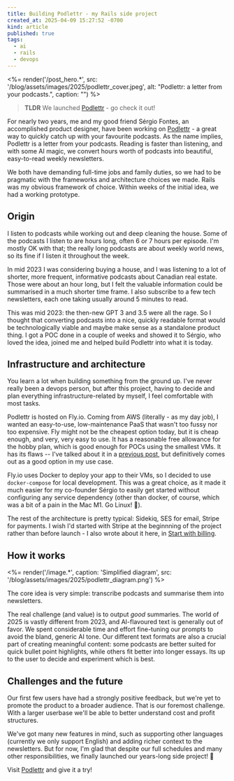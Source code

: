 ```yaml
---
title: Building Podlettr - my Rails side project
created_at: 2025-04-09 15:27:52 -0700
kind: article
published: true
tags:
  - ai
  - rails
  - devops
---
```


<%= render('/post_hero.*', src: '/blog/assets/images/2025/podlettr_cover.jpeg', alt: "Podlettr: a letter from your podcasts.", caption: "") %>

>**TLDR** We launched [Podlettr](https://podlettr.com?utm_source=lbrito.ca) - go check it out!

For nearly two years, me and my good friend Sérgio Fontes, an accomplished product designer, have been working on [Podlettr](https://www.podlettr.com?utm_source=lbrito.ca) - a great way to quickly catch up with your favourite podcasts. As the name implies, Podlettr is a letter from your podcasts. Reading is faster than listening, and with some AI magic, we convert hours worth of podcasts into beautiful, easy-to-read weekly newsletters.

We both have demanding full-time jobs and family duties, so we had to be pragmatic with the frameworks and architecture choices we made. Rails was my obvious framework of choice. Within weeks of the initial idea, we had a working prototype.

<!-- more -->

## Origin

I listen to podcasts while working out and deep cleaning the house. Some of the podcasts I listen to are hours long, often 6 or 7 hours per episode. I'm mostly OK with that; the really long podcasts are about weekly world news, so its fine if I listen it throughout the week.

In mid 2023 I was considering buying a house, and I was listening to a lot of shorter, more frequent, informative podcasts about Canadian real estate. Those were about an hour long, but I felt the valuable information could be summarised in a much shorter time frame. I also subscribe to a few tech newsletters, each one taking usually around 5 minutes to read.

This was mid 2023: the then-new GPT 3 and 3.5 were all the rage. So I thought that converting podcasts into a nice, quickly readable format would be technologically viable and maybe make sense as a standalone product thing. I got a POC done in a couple of weeks and showed it to Sérgio, who loved the idea, joined me and helped build Podlettr into what it is today.

## Infrastructure and architecture

You learn a lot when building something from the ground up. I've never really been a devops person, but after this project, having to decide and plan everything infrastructure-related by myself, I feel comfortable with most tasks.

Podlettr is hosted on Fly.io. Coming from AWS (literally - as my day job), I wanted an easy-to-use, low-maintenance PaaS that wasn't too fussy nor too expensive. Fly might not be the cheapest option today, but it is cheap enough, and very, very easy to use. It has a reasonable free allowance for the hobby plan, which is good enough for POCs using the smallest VMs. It has its flaws -- I've talked about it in a [previous post](../../2024/12/one-year-of-fly.html), but definitively comes out as a good option in my use case.

Fly.io uses Docker to deploy your app to their VMs, so I decided to use `docker-compose` for local development. This was a great choice, as it made it much easier for my co-founder Sérgio to easily get started without configuring any service dependency (other than docker, of course, which was a bit of a pain in the Mac M1. Go Linux! 🐧).

The rest of the architecture is pretty typical: Sidekiq, SES for email, Stripe for payments. I wish I'd started with Stripe at the beginnning of the project rather than before launch - I also wrote about it here, in [Start with billing](../../2024/11/start-with-billing.html).

## How it works

<%= render('/image.*', caption: 'Simplified diagram', src: '/blog/assets/images/2025/podlettr_diagram.png') %>

The core idea is very simple: transcribe podcasts and summarise them into newsletters.

The real challenge (and value) is to output _good_ summaries. The world of 2025 is vastly different from 2023, and AI-flavoured text is generally out of favor. We spent considerable time and effort fine-tuning our prompts to avoid the bland, generic AI tone. Our different text formats are also a crucial part of creating meaningful content: some podcasts are better suited for quick bullet point highlights, while others fit better into longer essays. Its up to the user to decide and experiment which is best.

## Challenges and the future

Our first few users have had a strongly positive feedback, but we're yet to promote the product to a broader audience. That is our foremost challenge. With a larger userbase we'll be able to better understand cost and profit structures.

We've got many new features in mind, such as supporting other languages (currently we only support English) and adding richer context to the newsletters. But for now, I'm glad that despite our full schedules and many other responsibilities, we finally launched our years-long side project! 🎉

Visit [Podlettr](https://podlettr.com?utm_source=lbrito.ca) and give it a try!
